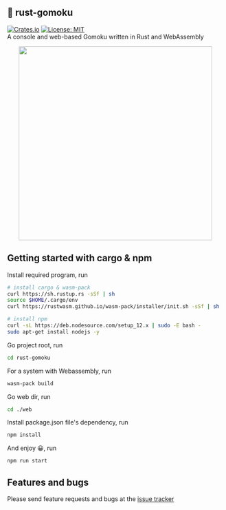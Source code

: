 ## 👋 rust-gomoku
[![Crates.io](https://img.shields.io/crates/v/rust-gomoku.svg)](https://crates.io/crates/rust-gomoku)
<a href="https://opensource.org/licenses/MIT"><img src="https://img.shields.io/badge/license-MIT-purple.svg" alt="License: MIT"></a><br>
A console and web-based Gomoku written in Rust and WebAssembly

<p align="center">
  <img src="https://user-images.githubusercontent.com/53862866/133866229-ca90be8f-4fb0-4be2-a252-1d27656bc634.gif" height="450px">
</p>

## Getting started with cargo & npm

Install required program, run
```bash
# install cargo & wasm-pack
curl https://sh.rustup.rs -sSf | sh
source $HOME/.cargo/env
curl https://rustwasm.github.io/wasm-pack/installer/init.sh -sSf | sh

# install npm
curl -sL https://deb.nodesource.com/setup_12.x | sudo -E bash -
sudo apt-get install nodejs -y
```
Go project root, run
```bash
cd rust-gomoku
```

For a system with Webassembly, run
```bash
wasm-pack build
```

Go web dir, run
```bash
cd ./web
```

Install package.json file's dependency, run
```bash
npm install
```

And enjoy 😀, run
```bash
npm run start
```

## Features and bugs
Please send feature requests and bugs at the [issue tracker](https://github.com/namkyu1999/rust-gomoku/issues)
